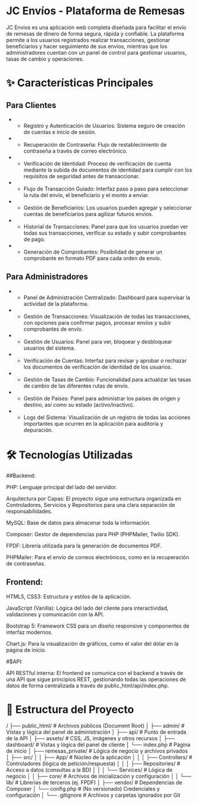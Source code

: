 # JC Envíos - Plataforma de Remesas
JC Envíos es una aplicación web completa diseñada para facilitar el envío de remesas de dinero de forma segura, rápida y confiable. La plataforma permite a los usuarios registrados realizar transacciones, gestionar beneficiarios y hacer seguimiento de sus envíos, mientras que los administradores cuentan con un panel de control para gestionar usuarios, tasas de cambio y operaciones.

# ✨ Características Principales
## Para Clientes
* * Registro y Autenticación de Usuarios: Sistema seguro de creación de cuentas e inicio de sesión.

* * Recuperación de Contraseña: Flujo de restablecimiento de contraseña a través de correo electrónico.

* * Verificación de Identidad: Proceso de verificación de cuenta mediante la subida de documentos de identidad para cumplir con los requisitos de seguridad antes de transaccionar.

* * Flujo de Transacción Guiado: Interfaz paso a paso para seleccionar la ruta del envío, el beneficiario y el monto a enviar.

* * Gestión de Beneficiarios: Los usuarios pueden agregar y seleccionar cuentas de beneficiarios para agilizar futuros envíos.

* * Historial de Transacciones: Panel para que los usuarios puedan ver todas sus transacciones, verificar su estado y subir comprobantes de pago.

* * Generación de Comprobantes: Posibilidad de generar un comprobante en formato PDF para cada orden de envío.

## Para Administradores
* * Panel de Administración Centralizado: Dashboard para supervisar la actividad de la plataforma.

* * Gestión de Transacciones: Visualización de todas las transacciones, con opciones para confirmar pagos, procesar envíos y subir comprobantes de envío.

* * Gestión de Usuarios: Panel para ver, bloquear y desbloquear usuarios del sistema.

* * Verificación de Cuentas: Interfaz para revisar y aprobar o rechazar los documentos de verificación de identidad de los usuarios.

* * Gestión de Tasas de Cambio: Funcionalidad para actualizar las tasas de cambio de las diferentes rutas de envío.

* * Gestión de Países: Panel para administrar los países de origen y destino, así como su estado (activo/inactivo).

* * Logs del Sistema: Visualización de un registro de todas las acciones importantes que ocurren en la aplicación para auditoría y depuración.

# 🛠️ Tecnologías Utilizadas
##Backend:

PHP: Lenguaje principal del lado del servidor.

Arquitectura por Capas: El proyecto sigue una estructura organizada en Controladores, Servicios y Repositorios para una clara separación de responsabilidades.

MySQL: Base de datos para almacenar toda la información.

Composer: Gestor de dependencias para PHP (PHPMailer, Twilio SDK).

FPDF: Librería utilizada para la generación de documentos PDF.

PHPMailer: Para el envío de correos electrónicos, como en la recuperación de contraseñas.

## Frontend:

HTML5, CSS3: Estructura y estilos de la aplicación.

JavaScript (Vanilla): Lógica del lado del cliente para interactividad, validaciones y comunicación con la API.

Bootstrap 5: Framework CSS para un diseño responsive y componentes de interfaz modernos.

Chart.js: Para la visualización de gráficos, como el valor del dólar en la página de inicio.

#$API:

API RESTful interna: El frontend se comunica con el backend a través de una API que sigue principios REST, gestionando todas las operaciones de datos de forma centralizada a través de public_html/api/index.php.



# 📁 Estructura del Proyecto
/
├── public_html/            # Archivos públicos (Document Root)
│   ├── admin/              # Vistas y lógica del panel de administración
│   ├── api/                # Punto de entrada de la API
│   ├── assets/             # CSS, JS, imágenes y otros recursos
│   ├── dashboard/          # Vistas y lógica del panel de cliente
│   └── index.php           # Página de inicio
│
├── remesas_private/        # Lógica de negocio y archivos privados
│   ├── src/
│   │   ├── App/            # Núcleo de la aplicación
│   │   │   ├── Controllers/ # Controladores (lógica de petición/respuesta)
│   │   │   ├── Repositories/ # Acceso a datos (consultas a la BD)
│   │   │   └── Services/     # Lógica de negocio
│   │   ├── core/           # Archivos de inicialización y configuración
│   │   └── lib/            # Librerías de terceros (ej. FPDF)
│   ├── vendor/             # Dependencias de Composer
│   └── config.php          # (No versionado) Credenciales y configuración
│
└── .gitignore              # Archivos y carpetas ignorados por Git
